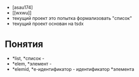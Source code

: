 - [asau174]
- [[wxwu]]
- текущий проект это попытка формализовать "список"
- текущий проект основан на tsdx

# Понятия
- *list, *список - 
- *elem, *элемент - 
- *elemid, *е-идентификатор - идентификатор *элемента
